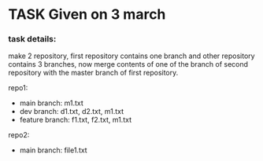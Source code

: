 # TASK Given on 3 march
### task details:

make 2 repository, first repository contains one branch and other repository contains 3 branches, now merge contents of one of the branch of second repository with the master branch of first repository.

repo1:

- main branch: m1.txt
- dev branch: d1.txt, d2.txt, m1.txt
- feature branch: f1.txt, f2.txt, m1.txt

repo2:

- main branch: file1.txt
